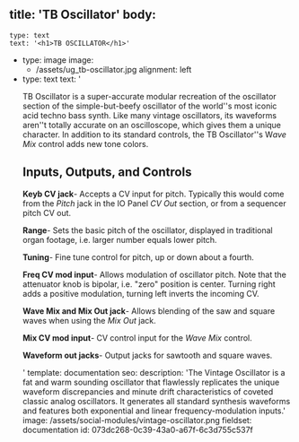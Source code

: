 title: 'TB Oscillator'
body:
  -
    type: text
    text: '<h1>TB OSCILLATOR</h1>'
  -
    type: image
    image:
      - /assets/ug_tb-oscillator.jpg
    alignment: left
  -
    type: text
    text: '<p>TB Oscillator is a super-accurate modular recreation of the oscillator section of the simple-but-beefy oscillator of the world''s most iconic acid techno bass synth. Like many vintage oscillators, its waveforms aren''t totally accurate on an oscilloscope, which gives them a unique character. In addition to its standard controls, the TB Oscillator''s W<em>ave Mix</em> control adds new tone colors.</p><h2>Inputs, Outputs, and Controls</h2><p><strong>Keyb CV jack</strong>- Accepts a CV input for pitch. Typically this would come from the <em>Pitch</em> jack in the IO Panel <em>CV Out</em>&nbsp;section, or from a sequencer pitch CV out.</p><p><strong>Range</strong>- Sets the basic pitch of the oscillator, displayed in traditional organ footage, i.e. larger number equals lower pitch.&nbsp;</p><p><strong>Tuning</strong>- Fine tune control for pitch, up or down about a fourth.&nbsp;</p><p><strong>Freq CV mod input</strong>- Allows modulation of oscillator pitch. Note that the attenuator knob is bipolar, i.e. "zero" position is center. Turning right adds a positive modulation, turning left inverts the incoming CV.&nbsp;</p><p><strong>Wave Mix and Mix Out jack</strong>- Allows blending of the saw and square waves when using the <em>Mix Out </em>jack.</p><p><strong>Mix CV mod input</strong>- CV control input for the <em>Wave Mix </em>control.&nbsp;</p><p><strong>Waveform out jacks</strong>- Output jacks for sawtooth and square waves.&nbsp;</p>'
template: documentation
seo:
  description: 'The Vintage Oscillator is a fat and warm sounding oscillator that flawlessly replicates the unique waveform discrepancies and minute drift characteristics of coveted classic analog oscillators. It generates all standard synthesis waveforms and features both exponential and linear frequency-modulation inputs.'
  image: /assets/social-modules/vintage-oscillator.png
fieldset: documentation
id: 073dc268-0c39-43a0-a67f-6c3d755c537f
